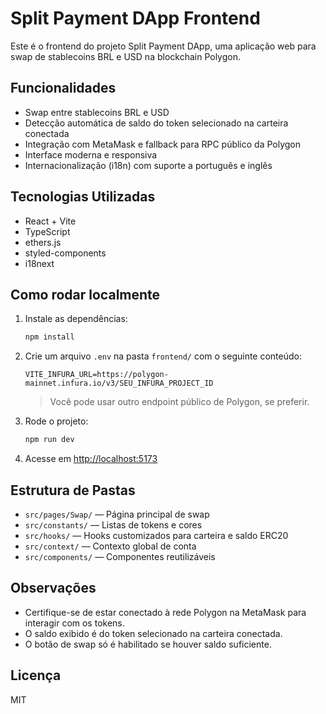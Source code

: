 # Split Payment DApp Frontend

Este é o frontend do projeto Split Payment DApp, uma aplicação web para swap de stablecoins BRL e USD na blockchain Polygon.

## Funcionalidades
- Swap entre stablecoins BRL e USD
- Detecção automática de saldo do token selecionado na carteira conectada
- Integração com MetaMask e fallback para RPC público da Polygon
- Interface moderna e responsiva
- Internacionalização (i18n) com suporte a português e inglês

## Tecnologias Utilizadas
- React + Vite
- TypeScript
- ethers.js
- styled-components
- i18next

## Como rodar localmente
1. Instale as dependências:
   ```sh
   npm install
   ```
2. Crie um arquivo `.env` na pasta `frontend/` com o seguinte conteúdo:
   ```env
   VITE_INFURA_URL=https://polygon-mainnet.infura.io/v3/SEU_INFURA_PROJECT_ID
   ```
   > Você pode usar outro endpoint público de Polygon, se preferir.

3. Rode o projeto:
   ```sh
   npm run dev
   ```

4. Acesse em [http://localhost:5173](http://localhost:5173)

## Estrutura de Pastas
- `src/pages/Swap/` — Página principal de swap
- `src/constants/` — Listas de tokens e cores
- `src/hooks/` — Hooks customizados para carteira e saldo ERC20
- `src/context/` — Contexto global de conta
- `src/components/` — Componentes reutilizáveis

## Observações
- Certifique-se de estar conectado à rede Polygon na MetaMask para interagir com os tokens.
- O saldo exibido é do token selecionado na carteira conectada.
- O botão de swap só é habilitado se houver saldo suficiente.

## Licença
MIT
